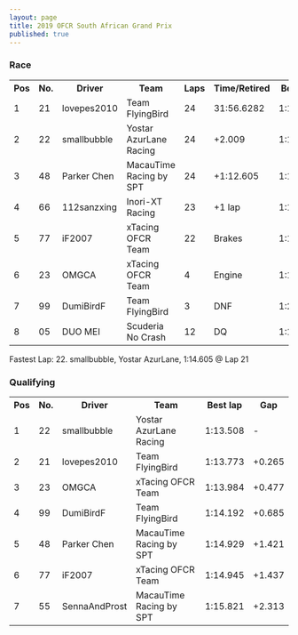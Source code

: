 ```yaml
---
layout: page
title: 2019 OFCR South African Grand Prix
published: true
---
```

### Race  
<font size="2">
<table>
  <tr>
    <th>Pos</th>
    <th>No.</th>
    <th>Driver</th>
    <th>Team</th>
    <th>Laps</th>
    <th>Time/Retired</th>
    <th>Best lap</th>
    <th>Up</th>
  </tr>
  <tr>
    <td>1</td>
    <td>21</td>
    <td>lovepes2010</td>
    <td>Team FlyingBird</td>
    <td>24</td>
    <td>31:56.6282</td>
    <td>1:15.412</td>
    <td>▴1</td>
  </tr>
  <tr>
    <td>2</td>
    <td>22</td>
    <td>smallbubble</td>
    <td>Yostar AzurLane Racing</td>
    <td>24</td>
    <td>+2.009</td>
    <td>1:14.605</td>
    <td>▾1</td>
  </tr>
  <tr>
    <td>3</td>
    <td>48</td>
    <td>Parker Chen</td>
    <td>MacauTime Racing by SPT</td>
    <td>24</td>
    <td>+1:12.605</td>
    <td>1:15.983</td>
    <td>▴2</td>
  </tr>
  <tr>
    <td>4</td>
    <td>66</td>
    <td>112sanzxing</td>
    <td>Inori-XT Racing</td>
    <td>23</td>
    <td>+1 lap</td>
    <td>1:19.104</td>
    <td>▴4</td>
  </tr>
  <tr>
    <td>5</td>
    <td>77</td>
    <td>iF2007</td>
    <td>xTacing OFCR Team</td>
    <td>22</td>
    <td>Brakes</td>
    <td>1:15.438</td>
    <td>▴1</td>
  </tr>
  <tr>
    <td>6</td>
    <td>23</td>
    <td>OMGCA</td>
    <td>xTacing OFCR Team</td>
    <td>4</td>
    <td>Engine</td>
    <td>1:15.856</td>
    <td>▾3</td>
  </tr>
  <tr>
    <td>7</td>
    <td>99</td>
    <td>DumiBirdF</td>
    <td>Team FlyingBird</td>
    <td>3</td>
    <td>DNF</td>
    <td>1:21.452</td>
    <td>▾3</td>
  </tr>
  <tr>
    <td>8</td>
    <td>05</td>
    <td>DUO MEI</td>
    <td>Scuderia No Crash</td>
    <td>12</td>
    <td>DQ</td>
    <td>1:16.188</td>
    <td>▾1</td>
  </tr>
</table>
</font>
Fastest Lap: 22. smallbubble, Yostar AzurLane, 1:14.605 @ Lap 21  

### Qualifying  
<font size="2">
<table>
  <tr>
    <th>Pos</th>
    <th>No.</th>
    <th>Driver</th>
    <th>Team</th>
    <th>Best lap</th>
    <th>Gap</th>
  </tr>
  <tr>
    <td>1</td>
    <td>22</td>
    <td>smallbubble</td>
    <td>Yostar AzurLane Racing</td>
    <td>1:13.508</td>
    <td>-</td>
  </tr>
  <tr>
    <td>2</td>
    <td>21</td>
    <td>lovepes2010</td>
    <td>Team FlyingBird</td>
    <td>1:13.773</td>
    <td>+0.265</td>
  </tr>
  <tr>
    <td>3</td>
    <td>23</td>
    <td>OMGCA</td>
    <td>xTacing OFCR Team</td>
    <td>1:13.984</td>
    <td>+0.477</td>
  </tr>
  <tr>
    <td>4</td>
    <td>99</td>
    <td>DumiBirdF</td>
    <td>Team FlyingBird</td>
    <td>1:14.192</td>
    <td>+0.685</td>
  </tr>
  <tr>
    <td>5</td>
    <td>48</td>
    <td>Parker Chen</td>
    <td>MacauTime Racing by SPT</td>
    <td>1:14.929</td>
    <td>+1.421</td>
  </tr>
  <tr>
    <td>6</td>
    <td>77</td>
    <td>iF2007</td>
    <td>xTacing OFCR Team</td>
    <td>1:14.945</td>
    <td>+1.437</td>
  </tr>
  <tr>
    <td>7</td>
    <td>55</td>
    <td>SennaAndProst</td>
    <td>MacauTime Racing by SPT</td>
    <td>1:15.821</td>
    <td>+2.313</td>
  </tr>
</table>
</font>
